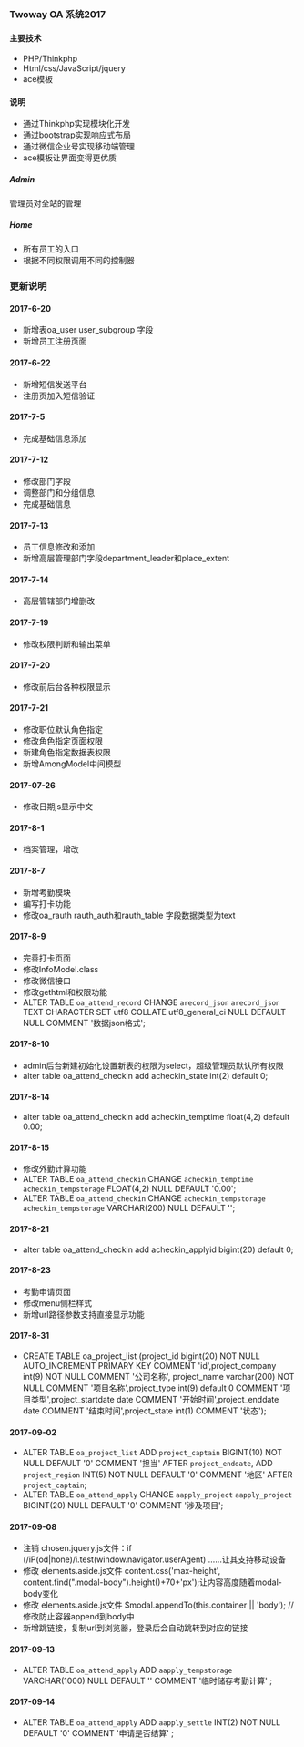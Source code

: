 ### Twoway OA 系统2017
#### 主要技术
* PHP/Thinkphp
* Html/css/JavaScript/jquery
* ace模板

#### 说明
* 通过Thinkphp实现模块化开发
* 通过bootstrap实现响应式布局
* 通过微信企业号实现移动端管理
* ace模板让界面变得更优质

##### Admin
管理员对全站的管理

##### Home 
* 所有员工的入口
* 根据不同权限调用不同的控制器

### 更新说明

#### 2017-6-20
* 新增表oa_user user_subgroup 字段
* 新增员工注册页面

#### 2017-6-22
* 新增短信发送平台
* 注册页加入短信验证

#### 2017-7-5
* 完成基础信息添加

#### 2017-7-12
* 修改部门字段
* 调整部门和分组信息
* 完成基础信息

#### 2017-7-13
* 员工信息修改和添加
* 新增高层管理部门字段department_leader和place_extent

#### 2017-7-14
* 高层管辖部门增删改

#### 2017-7-19
* 修改权限判断和输出菜单

#### 2017-7-20
* 修改前后台各种权限显示

#### 2017-7-21
* 修改职位默认角色指定
* 修改角色指定页面权限
* 新建角色指定数据表权限
* 新增AmongModel中间模型

#### 2017-07-26
* 修改日期js显示中文

#### 2017-8-1
* 档案管理，增改

#### 2017-8-7
* 新增考勤模块
* 编写打卡功能
* 修改oa_rauth rauth_auth和rauth_table 字段数据类型为text

#### 2017-8-9
* 完善打卡页面
* 修改InfoModel.class
* 修改微信接口
* 修改gethtml和权限功能
* ALTER TABLE `oa_attend_record` CHANGE `arecord_json` `arecord_json` TEXT CHARACTER SET utf8 COLLATE utf8_general_ci NULL DEFAULT NULL COMMENT '数据json格式';

#### 2017-8-10
* admin后台新建初始化设置新表的权限为select，超级管理员默认所有权限
* alter table oa_attend_checkin add acheckin_state int(2) default 0;

#### 2017-8-14
* alter table oa_attend_checkin add acheckin_temptime float(4,2) default 0.00;

#### 2017-8-15
* 修改外勤计算功能
* ALTER TABLE `oa_attend_checkin` CHANGE `acheckin_temptime` `acheckin_tempstorage` FLOAT(4,2) NULL DEFAULT '0.00';
* ALTER TABLE `oa_attend_checkin` CHANGE `acheckin_tempstorage` `acheckin_tempstorage` VARCHAR(200) NULL DEFAULT '';

#### 2017-8-21
* alter table oa_attend_checkin add acheckin_applyid bigint(20) default 0;

#### 2017-8-23
* 考勤申请页面
* 修改menu侧栏样式
* 新增url路径参数支持直接显示功能

#### 2017-8-31
* CREATE TABLE oa_project_list (project_id bigint(20) NOT NULL AUTO_INCREMENT PRIMARY KEY  COMMENT 'id',project_company int(9) NOT NULL COMMENT '公司名称', project_name varchar(200) NOT NULL COMMENT '项目名称',project_type int(9) default 0 COMMENT '项目类型',project_startdate date COMMENT '开始时间',project_enddate date COMMENT '结束时间',project_state int(1) COMMENT '状态');

#### 2017-09-02
* ALTER TABLE `oa_project_list` ADD `project_captain` BIGINT(10) NOT NULL DEFAULT '0' COMMENT '担当' AFTER `project_enddate`, ADD `project_region` INT(5) NOT NULL DEFAULT '0' COMMENT '地区' AFTER `project_captain`;
* ALTER TABLE `oa_attend_apply` CHANGE `aapply_project` `aapply_project` BIGINT(20) NULL DEFAULT '0' COMMENT '涉及项目';

#### 2017-09-08
* 注销 chosen.jquery.js文件：if (/iP(od|hone)/i.test(window.navigator.userAgent) ……让其支持移动设备
* 修改 elements.aside.js文件 content.css('max-height', content.find(".modal-body").height()+70+'px');让内容高度随着modal-body变化
* 修改 elements.aside.js文件 $modal.appendTo(this.container || 'body'); //修改防止容器append到body中
* 新增跳链接，复制url到浏览器，登录后会自动跳转到对应的链接

#### 2017-09-13
* ALTER TABLE `oa_attend_apply` ADD `aapply_tempstorage` VARCHAR(1000) NULL DEFAULT '' COMMENT '临时储存考勤计算' ;

#### 2017-09-14
* ALTER TABLE `oa_attend_apply` ADD `aapply_settle` INT(2) NOT NULL DEFAULT '0' COMMENT '申请是否结算' ;